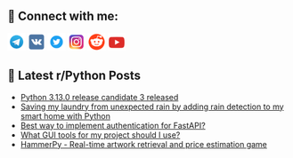 ## 🔎 Connect with me:
[<img src="https://github.com/bullbesh/bullbesh/blob/main/images/Telegram.png" width="32" height="32" />](https://t.me/bullbesh)
[<img src="https://github.com/bullbesh/bullbesh/blob/main/images/VK.png" width="32" height="32" />](https://vk.com/bullbesh)
[<img src="https://github.com/bullbesh/bullbesh/blob/main/images/Twitter.png" width="32" height="32" />](https://twitter.com/bullbesh1)
[<img src="https://github.com/bullbesh/bullbesh/blob/main/images/Instagram.png" width="32" height="32" />](https://www.instagram.com/bullbesh)
[<img src="https://github.com/bullbesh/bullbesh/blob/main/images/Reddit.png" width="32" height="32" />](https://www.reddit.com/user/bullbesh)
[<img src="https://github.com/bullbesh/bullbesh/blob/main/images/YouTube.png" width="32" height="32" />](https://www.youtube.com/channel/UCtfjRs6uzgq5mfm8S06WTcg)

## 📕 Latest r/Python Posts
<!-- BLOG-POST-LIST:START -->
- [Python 3.13.0 release candidate 3 released](https://www.reddit.com/r/Python/comments/1fusnfy/python_3130_release_candidate_3_released/)
- [Saving my laundry from unexpected rain by adding rain detection to my smart home with Python](https://www.reddit.com/r/Python/comments/1furmuq/saving_my_laundry_from_unexpected_rain_by_adding/)
- [Best way to implement authentication for FastAPI?](https://www.reddit.com/r/Python/comments/1fuq53i/best_way_to_implement_authentication_for_fastapi/)
- [What GUI tools for my project should I use?](https://www.reddit.com/r/Python/comments/1fupokp/what_gui_tools_for_my_project_should_i_use/)
- [HammerPy - Real-time artwork retrieval and price estimation game](https://www.reddit.com/r/Python/comments/1fuoeld/hammerpy_realtime_artwork_retrieval_and_price/)
<!-- BLOG-POST-LIST:END -->

